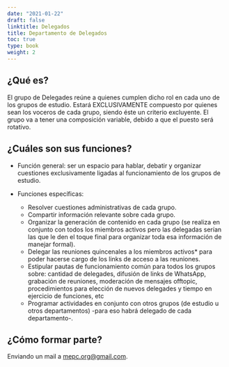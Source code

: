 ```yaml
---
date: "2021-01-22"
draft: false
linktitle: Delegados
title: Departamento de Delegados
toc: true
type: book
weight: 2
---
```




## **¿Qué es?**

El grupo de Delegades reúne a quienes cumplen dicho rol en cada uno de los grupos de estudio. Estará EXCLUSIVAMENTE compuesto por quienes sean los voceros de cada grupo, siendo éste un criterio excluyente. El grupo va a tener una composición variable, debido a que el puesto será rotativo.

## **¿Cuáles son sus funciones?**

- Función general: ser un espacio para hablar, debatir y organizar cuestiones exclusivamente ligadas al funcionamiento de los grupos de estudio.

- Funciones específicas:

  - Resolver cuestiones administrativas de cada grupo.
  - Compartir información relevante sobre cada grupo.
  - Organizar la generación de contenido en cada grupo (se realiza en conjunto con todos los miembros activos pero las delegadas serían las que le den el toque final para organizar toda esa información de manejar formal).
  - Delegar las reuniones quincenales a los miembros activos* para poder hacerse cargo de los links de acceso a las reuniones.
  - Estipular pautas de funcionamiento común para todos los grupos sobre: cantidad de delegades, difusión de links de WhatsApp, grabación de reuniones, moderación de mensajes offtopic, procedimientos para elección de nuevos delegades y tiempo en ejercicio de funciones, etc
  - Programar actividades en conjunto con otros grupos (de estudio u otros departamentos) -para eso habrá delegado de cada departamento-.

## **¿Cómo formar parte?**

Enviando un mail a mepc.org@gmail.com.